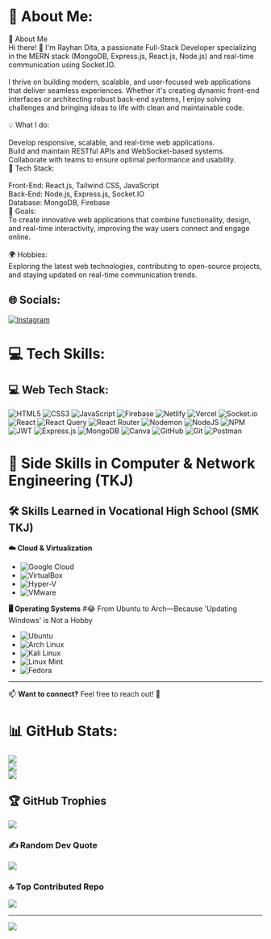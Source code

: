 # 💫 About Me:
🚀 About Me<br>Hi there! 👋 I'm Rayhan Dita, a passionate Full-Stack Developer specializing in the MERN stack (MongoDB, Express.js, React.js, Node.js) and real-time communication using Socket.IO.<br><br>I thrive on building modern, scalable, and user-focused web applications that deliver seamless experiences. Whether it's creating dynamic front-end interfaces or architecting robust back-end systems, I enjoy solving challenges and bringing ideas to life with clean and maintainable code.<br><br>💡 What I do:<br><br>Develop responsive, scalable, and real-time web applications.<br>Build and maintain RESTful APIs and WebSocket-based systems.<br>Collaborate with teams to ensure optimal performance and usability.<br>🌟 Tech Stack:<br><br>Front-End: React.js, Tailwind CSS, JavaScript<br>Back-End: Node.js, Express.js, Socket.IO<br>Database: MongoDB, Firebase<br>🎯 Goals:<br>To create innovative web applications that combine functionality, design, and real-time interactivity, improving the way users connect and engage online.<br><br>🌍 Hobbies:<br>Exploring the latest web technologies, contributing to open-source projects, and staying updated on real-time communication trends.


## 🌐 Socials:
[![Instagram](https://img.shields.io/badge/Instagram-%23E4405F.svg?logo=Instagram&logoColor=white)](https://instagram.com/frontendhannn) 

# 💻 Tech Skills:

## 💻 Web Tech Stack:
![HTML5](https://img.shields.io/badge/html5-%23E34F26.svg?style=for-the-badge&logo=html5&logoColor=white) ![CSS3](https://img.shields.io/badge/css3-%231572B6.svg?style=for-the-badge&logo=css3&logoColor=white) ![JavaScript](https://img.shields.io/badge/javascript-%23323330.svg?style=for-the-badge&logo=javascript&logoColor=%23F7DF1E) ![Firebase](https://img.shields.io/badge/firebase-%23039BE5.svg?style=for-the-badge&logo=firebase) ![Netlify](https://img.shields.io/badge/netlify-%23000000.svg?style=for-the-badge&logo=netlify&logoColor=#00C7B7) ![Vercel](https://img.shields.io/badge/vercel-%23000000.svg?style=for-the-badge&logo=vercel&logoColor=white) ![Socket.io](https://img.shields.io/badge/Socket.io-black?style=for-the-badge&logo=socket.io&badgeColor=010101) ![React](https://img.shields.io/badge/react-%2320232a.svg?style=for-the-badge&logo=react&logoColor=%2361DAFB) ![React Query](https://img.shields.io/badge/-React%20Query-FF4154?style=for-the-badge&logo=react%20query&logoColor=white) ![React Router](https://img.shields.io/badge/React_Router-CA4245?style=for-the-badge&logo=react-router&logoColor=white) ![Nodemon](https://img.shields.io/badge/NODEMON-%23323330.svg?style=for-the-badge&logo=nodemon&logoColor=%BBDEAD) ![NodeJS](https://img.shields.io/badge/node.js-6DA55F?style=for-the-badge&logo=node.js&logoColor=white) ![NPM](https://img.shields.io/badge/NPM-%23CB3837.svg?style=for-the-badge&logo=npm&logoColor=white) ![JWT](https://img.shields.io/badge/JWT-black?style=for-the-badge&logo=JSON%20web%20tokens) ![Express.js](https://img.shields.io/badge/express.js-%23404d59.svg?style=for-the-badge&logo=express&logoColor=%2361DAFB) ![MongoDB](https://img.shields.io/badge/MongoDB-%234ea94b.svg?style=for-the-badge&logo=mongodb&logoColor=white) ![Canva](https://img.shields.io/badge/Canva-%2300C4CC.svg?style=for-the-badge&logo=Canva&logoColor=white) ![GitHub](https://img.shields.io/badge/github-%23121011.svg?style=for-the-badge&logo=github&logoColor=white) ![Git](https://img.shields.io/badge/git-%23F05033.svg?style=for-the-badge&logo=git&logoColor=white) ![Postman](https://img.shields.io/badge/Postman-FF6C37?style=for-the-badge&logo=postman&logoColor=white)
 # 🚀 Side Skills in Computer & Network Engineering (TKJ)
 
## 🛠️ Skills Learned in Vocational High School (SMK TKJ)
**☁️ Cloud & Virtualization**
- ![Google Cloud](https://img.shields.io/badge/Google%20Cloud-4285F4?style=for-the-badge&logo=google-cloud&logoColor=white)
- ![VirtualBox](https://img.shields.io/badge/VirtualBox-183A61?style=for-the-badge&logo=virtualbox&logoColor=white)
- ![Hyper-V](https://img.shields.io/badge/Hyper--V-0078D6?style=for-the-badge&logo=windows&logoColor=white)
- ![VMware](https://img.shields.io/badge/VMware-607078?style=for-the-badge&logo=vmware&logoColor=white)

**🖥️ Operating Systems**
#😂 From Ubuntu to Arch—Because 'Updating Windows' is Not a Hobby
- ![Ubuntu](https://img.shields.io/badge/Ubuntu-E95420?style=for-the-badge&logo=ubuntu&logoColor=white)
- ![Arch Linux](https://img.shields.io/badge/Arch%20Linux-1793D1?style=for-the-badge&logo=arch-linux&logoColor=white)
- ![Kali Linux](https://img.shields.io/badge/Kali_Linux-557C94?style=for-the-badge&logo=kali-linux&logoColor=white)
- ![Linux Mint](https://img.shields.io/badge/Linux_Mint-87CF3E?style=for-the-badge&logo=linux-mint&logoColor=white)
- ![Fedora](https://img.shields.io/badge/Fedora-51A2DA?style=for-the-badge&logo=fedora&logoColor=white)



---

📫 **Want to connect?** Feel free to reach out! 🚀
# 📊 GitHub Stats:
![](https://github-readme-stats.vercel.app/api?username=HanBrokenHome&theme=aura&hide_border=false&include_all_commits=true&count_private=true)<br/>
![](https://github-readme-streak-stats.herokuapp.com/?user=HanBrokenHome&theme=aura&hide_border=false)<br/>
![](https://github-readme-stats.vercel.app/api/top-langs/?username=HanBrokenHome&theme=aura&hide_border=false&include_all_commits=true&count_private=true&layout=compact)

## 🏆 GitHub Trophies
![](https://github-profile-trophy.vercel.app/?username=HanBrokenHome&theme=radical&no-frame=false&no-bg=true&margin-w=4)

### ✍️ Random Dev Quote
![](https://quotes-github-readme.vercel.app/api?type=horizontal&theme=radical)

### 🔝 Top Contributed Repo
![](https://github-contributor-stats.vercel.app/api?username=HanBrokenHome&limit=5&theme=dark&combine_all_yearly_contributions=true)

---
[![](https://visitcount.itsvg.in/api?id=HanBrokenHome&icon=0&color=0)](https://visitcount.itsvg.in)

<!-- Proudly created with GPRM ( https://gprm.itsvg.in ) -->
